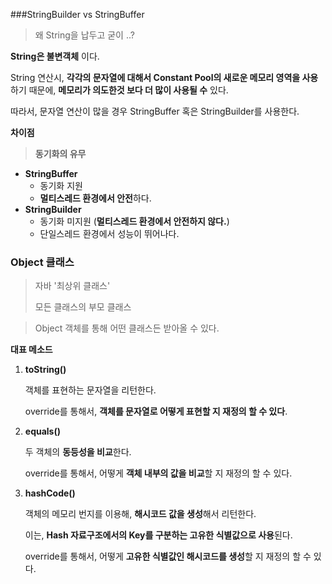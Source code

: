 ###StringBuilder vs StringBuffer

> 왜 String을 납두고 굳이 ..?

**String은 불변객체** 이다.

String 연산시, **각각의 문자열에 대해서 Constant Pool의 새로운 메모리 영역을 사용**하기 때문에, **메모리가 의도한것 보다 더 많이 사용될 수** 있다.

따라서, 문자열 연산이 많을 경우 StringBuffer 혹은 StringBuilder를 사용한다.

**차이점**

> **동기화의 유무**

- **StringBuffer**
  - 동기화 지원
  - **멀티스레드 환경에서 안전**하다.
- **StringBuilder**
  - 동기화 미지원 (**멀티스레드 환경에서 안전하지 않다.**)
  - 단일스레드 환경에서 성능이 뛰어나다.



### Object 클래스

> 자바 '최상위 클래스'
>
> 모든 클래스의 부모 클래스

> Object 객체를 통해 어떤 클래스든 받아올 수 있다.

**대표 메소드**

1. **toString()**

   객체를 표현하는 문자열을 리턴한다.

   override를 통해서, **객체를 문자열로 어떻게 표현할 지 재정의 할 수 있다**.

2. **equals()**

   두 객체의 **동등성을 비교**한다.

   override를 통해서, 어떻게 **객체 내부의 값을 비교**할 지 재정의 할 수 있다.

3. **hashCode()**

   객체의 메모리 번지를 이용해, **해시코드 값을 생성**해서 리턴한다.

   이는, **Hash 자료구조에서의 Key를 구분하는 고유한 식별값으로 사용**된다.

   override를 통해서, 어떻게 **고유한 식별값인 해시코드를 생성**할 지 재정의 할 수 있다.

